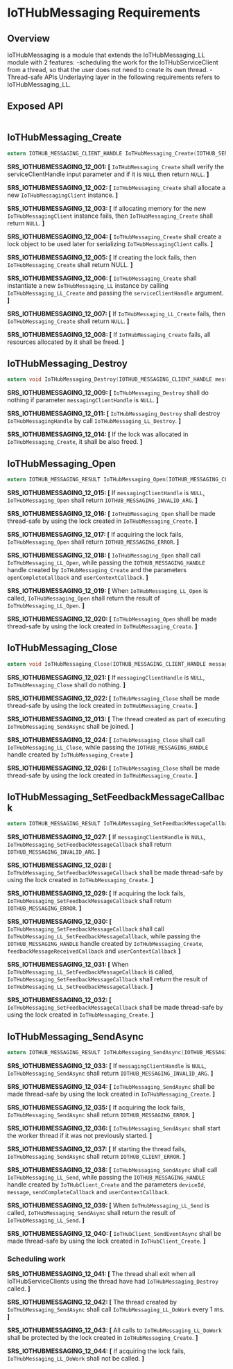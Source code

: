 # IoTHubMessaging Requirements

## Overview

IoTHubMessaging is a module that extends the IoTHubMessaging_LL module with 2 features:
-scheduling the work for the IoTHubServiceClient from a thread, so that the user does not need to create its own thread.
-Thread-safe APIs
Underlaying layer in the following requirements refers to IoTHubMessaging_LL.

## Exposed API
```c
```

## IoTHubMessaging_Create

```c 
extern IOTHUB_MESSAGING_CLIENT_HANDLE IoTHubMessaging_Create(IOTHUB_SERVICE_CLIENT_AUTH_HANDLE serviceClientHandle);
```
**SRS_IOTHUBMESSAGING_12_001: [** `IoTHubMessaging_Create` shall verify the serviceClientHandle input parameter and if it is `NULL` then return `NULL`. **]**

**SRS_IOTHUBMESSAGING_12_002: [** `IoTHubMessaging_Create` shall allocate a new `IoTHubMessagingClient` instance. **]**

**SRS_IOTHUBMESSAGING_12_003: [** If allocating memory for the new `IoTHubMessagingClient` instance fails, then `IoTHubMessaging_Create` shall return `NULL`. **]**

**SRS_IOTHUBMESSAGING_12_004: [** `IoTHubMessaging_Create` shall create a lock object to be used later for serializing `IoTHubMessagingClient` calls. **]**

**SRS_IOTHUBMESSAGING_12_005: [** If creating the lock fails, then `IoTHubMessaging_Create` shall return NULL. **]**

**SRS_IOTHUBMESSAGING_12_006: [** `IoTHubMessaging_Create` shall instantiate a new `IoTHubMessaging_LL` instance by calling `IoTHubMessaging_LL_Create` and passing the `serviceClientHandle` argument. **]**

**SRS_IOTHUBMESSAGING_12_007: [** If `IoTHubMessaging_LL_Create` fails, then `IoTHubMessaging_Create` shall return `NULL`. **]**

**SRS_IOTHUBMESSAGING_12_008: [** If `IoTHubMessaging_Create` fails, all resources allocated by it shall be freed. **]**


## IoTHubMessaging_Destroy

```c
extern void IoTHubMessaging_Destroy(IOTHUB_MESSAGING_CLIENT_HANDLE messagingClientHandle);
```
**SRS_IOTHUBMESSAGING_12_009: [** `IoTHubMessaging_Destroy` shall do nothing if parameter `messagingClientHandle` is `NULL`. **]**

**SRS_IOTHUBMESSAGING_12_011: [** `IoTHubMessaging_Destroy` shall destroy `IoTHubMessagingHandle` by call `IoTHubMessaging_LL_Destroy`. **]**

**SRS_IOTHUBMESSAGING_12_014: [** If the lock was allocated in `IoTHubMessaging_Create`, it shall be also freed. **]**


## IoTHubMessaging_Open
```c
extern IOTHUB_MESSAGING_RESULT IoTHubMessaging_Open(IOTHUB_MESSAGING_CLIENT_HANDLE messagingClientHandle, IOTHUB_OPEN_COMPLETE_CALLBACK openCompleteCallback, void* userContextCallback);
```
**SRS_IOTHUBMESSAGING_12_015: [** If `messagingClientHandle` is `NULL`, `IoTHubMessaging_Open` shall return `IOTHUB_MESSAGING_INVALID_ARG`. **]**

**SRS_IOTHUBMESSAGING_12_016: [** `IoTHubMessaging_Open` shall be made thread-safe by using the lock created in `IoTHubMessaging_Create`. **]**

**SRS_IOTHUBMESSAGING_12_017: [** If acquiring the lock fails, `IoTHubMessaging_Open` shall return `IOTHUB_MESSAGING_ERROR`. **]**

**SRS_IOTHUBMESSAGING_12_018: [** `IoTHubMessaging_Open` shall call `IoTHubMessaging_LL_Open`, while passing the `IOTHUB_MESSAGING_HANDLE` handle created by `IoTHubMessaging_Create` and the parameters `openCompleteCallback` and `userContextCallback`. **]**

**SRS_IOTHUBMESSAGING_12_019: [** When `IoTHubMessaging_LL_Open` is called, `IoTHubMessaging_Open` shall return the result of `IoTHubMessaging_LL_Open`. **]**

**SRS_IOTHUBMESSAGING_12_020: [** `IoTHubMessaging_Open` shall be made thread-safe by using the lock created in `IoTHubMessaging_Create`. **]**


## IoTHubMessaging_Close
```c
extern void IoTHubMessaging_Close(IOTHUB_MESSAGING_CLIENT_HANDLE messagingClientHandle)
```
**SRS_IOTHUBMESSAGING_12_021: [** If `messagingClientHandle` is `NULL`, `IoTHubMessaging_Close` shall do nothing. **]**

**SRS_IOTHUBMESSAGING_12_022: [** `IoTHubMessaging_Close` shall be made thread-safe by using the lock created in `IoTHubMessaging_Create`. **]**

**SRS_IOTHUBMESSAGING_12_013: [** The thread created as part of executing `IoTHubMessaging_SendAsync` shall be joined. **]**

**SRS_IOTHUBMESSAGING_12_024: [** `IoTHubMessaging_Close` shall call `IoTHubMessaging_LL_Close`, while passing the `IOTHUB_MESSAGING_HANDLE` handle created by `IoTHubMessaging_Create` **]**

**SRS_IOTHUBMESSAGING_12_026: [** `IoTHubMessaging_Close` shall be made thread-safe by using the lock created in `IoTHubMessaging_Create`. **]**


## IoTHubMessaging_SetFeedbackMessageCallback
```c
extern IOTHUB_MESSAGING_RESULT IoTHubMessaging_SetFeedbackMessageCallback(IOTHUB_MESSAGING_CLIENT_HANDLE messagingClientHandle, IOTHUB_FEEDBACK_MESSAGE_RECEIVED_CALLBACK feedbackMessageReceivedCallback, void* userContextCallback);
```
**SRS_IOTHUBMESSAGING_12_027: [** If `messagingClientHandle` is `NULL`, `IoTHubMessaging_SetFeedbackMessageCallback` shall return `IOTHUB_MESSAGING_INVALID_ARG`. **]**

**SRS_IOTHUBMESSAGING_12_028: [** `IoTHubMessaging_SetFeedbackMessageCallback` shall be made thread-safe by using the lock created in `IoTHubMessaging_Create`. **]**

**SRS_IOTHUBMESSAGING_12_029: [** If acquiring the lock fails, `IoTHubMessaging_SetFeedbackMessageCallback` shall return `IOTHUB_MESSAGING_ERROR`. **]**

**SRS_IOTHUBMESSAGING_12_030: [** `IoTHubMessaging_SetFeedbackMessageCallback` shall call `IoTHubMessaging_LL_SetFeedbackMessageCallback`, while passing the `IOTHUB_MESSAGING_HANDLE` handle created by `IoTHubMessaging_Create`, `feedbackMessageReceivedCallback` and `userContextCallback` **]**

**SRS_IOTHUBMESSAGING_12_031: [** When `IoTHubMessaging_LL_SetFeedbackMessageCallback` is called, `IoTHubMessaging_SetFeedbackMessageCallback` shall return the result of `IoTHubMessaging_LL_SetFeedbackMessageCallback`. **]**

**SRS_IOTHUBMESSAGING_12_032: [** `IoTHubMessaging_SetFeedbackMessageCallback` shall be made thread-safe by using the lock created in `IoTHubMessaging_Create`. **]**


## IoTHubMessaging_SendAsync
```c
extern IOTHUB_MESSAGING_RESULT IoTHubMessaging_SendAsync(IOTHUB_MESSAGING_CLIENT_HANDLE messagingClientHandle, const char* deviceId, IOTHUB_MESSAGE_HANDLE message, IOTHUB_SEND_COMPLETE_CALLBACK sendCompleteCallback, void* userContextCallback)
```

**SRS_IOTHUBMESSAGING_12_033: [** If `messagingClientHandle` is `NULL`, `IoTHubMessaging_SendAsync` shall return `IOTHUB_MESSAGING_INVALID_ARG`. **]**

**SRS_IOTHUBMESSAGING_12_034: [** `IoTHubMessaging_SendAsync` shall be made thread-safe by using the lock created in `IoTHubMessaging_Create`. **]**

**SRS_IOTHUBMESSAGING_12_035: [** If acquiring the lock fails, `IoTHubMessaging_SendAsync` shall return `IOTHUB_MESSAGING_ERROR`. **]**

**SRS_IOTHUBMESSAGING_12_036: [** `IoTHubMessaging_SendAsync` shall start the worker thread if it was not previously started. **]**

**SRS_IOTHUBMESSAGING_12_037: [** If starting the thread fails, `IoTHubMessaging_SendAsync` shall return `IOTHUB_CLIENT_ERROR`. **]**

**SRS_IOTHUBMESSAGING_12_038: [** `IoTHubMessaging_SendAsync` shall call `IoTHubMessaging_LL_Send`, while passing the `IOTHUB_MESSAGING_HANDLE` handle created by `IoTHubClient_Create` and the parameters `deviceId`, `message`, `sendCompleteCallback` and `userContextCallback`.

**SRS_IOTHUBMESSAGING_12_039: [** When `IoTHubMessaging_LL_Send` is called, `IoTHubMessaging_SendAsync` shall return the result of `IoTHubMessaging_LL_Send`. **]**

**SRS_IOTHUBMESSAGING_12_040: [** `IoTHubClient_SendEventAsync` shall be made thread-safe by using the lock created in `IoTHubClient_Create`. **]**


### Scheduling work

**SRS_IOTHUBMESSAGING_12_041: [** The thread shall exit when all IoTHubServiceClients using the thread have had `IoTHubMessaging_Destroy` called. **]**

**SRS_IOTHUBMESSAGING_12_042: [** The thread created by `IoTHubMessaging_SendAsync` shall call `IoTHubMessaging_LL_DoWork` every 1 ms. **]**

**SRS_IOTHUBMESSAGING_12_043: [** All calls to `IoTHubMessaging_LL_DoWork` shall be protected by the lock created in `IoTHubMessaging_Create`. **]**

**SRS_IOTHUBMESSAGING_12_044: [** If acquiring the lock fails, `IoTHubMessaging_LL_DoWork` shall not be called. **]**
